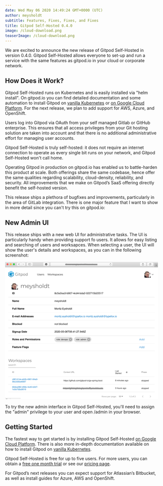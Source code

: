 ```yaml
---
date: Wed May 06 2020 14:49:24 GMT+0000 (UTC)
author: meysholdt
subtitle: Features, Fixes, Fixes, and Fixes
title: Gitpod Self-Hosted 0.4.0
image: /cloud-download.png
teaserImage: /cloud-download.png
---
```

We are excited to announce the new release of Gitpod Self-Hosted in version 0.4.0. Gitpod Self-Hosted allows everyone to set-up and run  a service with the same features as gitpod.io in your cloud or corporate network.

<h2 class="h3">How Does it Work?</h2>

Gitpod Self-Hosted runs on Kubernetes and is easily installed via "helm install". On gitpod.io you can find detailed documentation and some automation to install Gitpod on [vanilla Kubernetes](https://www.gitpod.io/docs/self-hosted/0.4.0/install/install-on-kubernetes/) or [on Google Cloud Platform](https://www.gitpod.io/docs/self-hosted/0.4.0/install/install-on-gcp-script/). For the next release, we plan to add support for AWS, Azure, and OpenShift.

Users log into Gitpod via OAuth from your self managed Gitlab or GitHub enterprise. This ensures that all access privileges from your Git hosting solution are taken into account and that there is no additional administrative effort for managing user accounts.

Gitpod Self-Hosted is truly self-hosted: it does not require an internet connection to operate as every single bit runs on your network, and Gitpod Self-Hosted won't call home.

Operating Gitpod in production on gitpod.io has enabled us to battle-harden this product at scale. Both offerings share the same codebase, hence offer the same qualities regarding scalability, cloud-density, reliability, and security. All improvements that we make on Gitpod’s SaaS offering directly benefit the self-hosted version.

This release ships a plethora of bugfixes and improvements, particularly in the area of GitLab integration.
There is one major feature that I want to show in more detail since you can't try this on gitpod.io:

<h2 class="h3">New Admin UI</h2>

This release ships with a new web UI for administrative tasks. The UI is particularly handy when providing support fo users.
It allows for easy listing and searching of users and worksapces.
When selecting a user, the UI will show the user's details and workspaces, as you can in the following screenshot:

<div class="scale">
    <img src="./self-hosted-0.4.0/sh-userdetails2.png" alt="Gitpod Admin UI">
</div>

To try the new admin interface in Gitpod Self-Hosted, you'll need to assign the "admin" privilege to your user and open /admin in your browser.

<h2 class="h3">Getting Started</h2>

The fastest way to get started is by installing Gitpod Self-Hosted [on Google Cloud Platform](https://www.gitpod.io/docs/self-hosted/0.4.0/install/install-on-gcp-script/). There is also more in-depth documentation available on how to install Gitpod on [vanilla Kubernetes](https://www.gitpod.io/docs/self-hosted/0.4.0/install/install-on-kubernetes/).

Gitpod Self-Hosted is free for up to five users. For more users, you can obtain a [free one month trial](https://gitpod.io/selfhosted-trial/) or see our [pricing page](https://www.gitpod.io/pricing/#self-hosted).

For Gitpod’s next releases you can expect support for Atlassian’s Bitbucket, as well as install guides for Azure, AWS and OpenShift.
